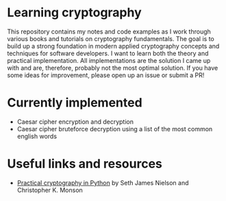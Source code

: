 # Learning cryptography

This repository contains my notes and code examples as I work through various books and tutorials on cryptography fundamentals.
The goal is to build up a strong foundation in modern applied cryptography concepts and techniques for software developers. I want to learn both the theory and practical implementation.
All implementations are the solution I came up with and are, therefore, probably not the most optimal solution. If you have some ideas for improvement, please open up an issue or submit a PR!

# Currently implemented
  - Caesar cipher encryption and decryption
  - Caesar cipher bruteforce decryption using a list of the most common english words

# Useful links and resources
  - [Practical cryptography in Python](https://link.springer.com/book/10.1007/978-1-4842-4900-0) by Seth James Nielson and Christopher K. Monson

